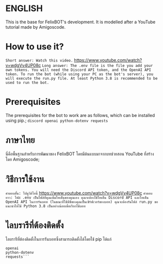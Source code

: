 # ENGLISH
This is the base for FelixBOT's development. It is modelled after a YouTube tutorial made by Amigoscode.

# How to use it?
`Short answer: Watch this video.` https://www.youtube.com/watch?v=wdgVv4UP08c
`Long answer: The .env file is the file you add your own tokens. You will need the Discord API token, and the OpenAI API token.
To run the bot (while using your PC as the bot's server), you will execute the run.py file. At least Python 3.8 is recommended to be used to run the bot.`

# Prerequisites
The prerequisites for the bot to work are as follows, which can be installed using pip.;
`discord
openai
python-dotenv
requests`

# ภาษาไทย
นี่คือพื้นฐานสำหรับการพัฒนาของ FelixBOT โดยมีต้นแบบมาจากบทช่วยสอน YouTube ที่สร้างโดย Amigoscode;

# วิธีการใช้งาน
`คำตอบสั้น: ไปดูวิดิโอนี้` https://www.youtube.com/watch?v=wdgVv4UP08c
`คำตอบยาว: ไฟล์ .env เป็นไฟล์ที่คุณเพิ่มโทเค็นของคุณเอง คุณจะต้องใช้โทเค็น Discord API และโทเค็น OpenAI API
ในการรันบอท (ในขณะที่ใช้พีซีของคุณเป็นเซิร์ฟเวอร์ของบอท) คุณจะต้องรันไฟล์ run.py ขอแนะนำให้ใช้ Python 3.8 เป็นอย่างน้อยเพื่อเรียกใช้บอท`

# ไลบรารีที่ต้องติดตั้ง
ไลบรารีที่ต้องติดตั้งในการรันบอทซึ่งสามารถติดตั้งได้โดยใช้ pip ได้แก่
```discord
openai
python-dotenv
requests```
